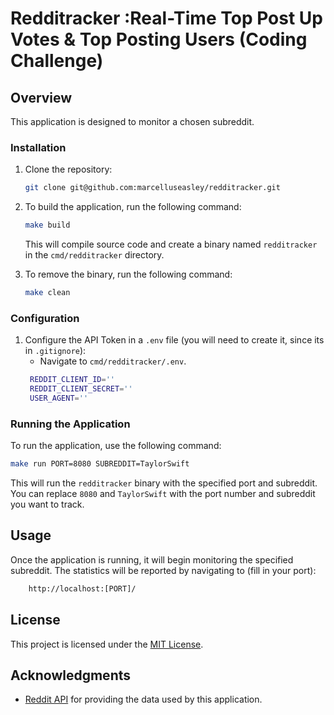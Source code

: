 
# Redditracker :Real-Time Top Post Up Votes & Top Posting Users (Coding Challenge)

## Overview
This application is designed to monitor a chosen subreddit.

### Installation


1. Clone the repository:
   ```bash
   git clone git@github.com:marcelluseasley/redditracker.git
   ```
2. To build the application, run the following command:
   ```bash
   make build
   ```
   This will compile source code and create a binary named `redditracker` in the `cmd/redditracker` directory.



4. To remove the binary, run the following command:
   ```bash
   make clean
   ```

### Configuration

1. Configure the API Token in a `.env` file (you will need to create it, since its in `.gitignore`):
   - Navigate to `cmd/redditracker/.env`.
   ```bash
    REDDIT_CLIENT_ID=''
    REDDIT_CLIENT_SECRET=''
    USER_AGENT=''
   ```

### Running the Application
 To run the application, use the following command:
   ```bash
   make run PORT=8080 SUBREDDIT=TaylorSwift
   ```
   This will run the `redditracker` binary with the specified port and subreddit. You can replace `8080` and `TaylorSwift` with the port number and subreddit you want to track.

## Usage
Once the application is running, it will begin monitoring the specified subreddit. The statistics will be reported by navigating to (fill in your port):
```bash
    http://localhost:[PORT]/
```



## License
This project is licensed under the [MIT License](LICENSE).

## Acknowledgments
- [Reddit API](https://www.reddit.com/dev/api) for providing the data used by this application.
``````
